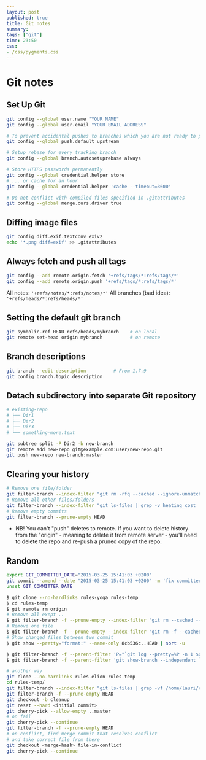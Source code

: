 ```yaml
---
layout: post
published: true
title: Git notes
summary:
tags: ["git"]
time: 23:50
css:
- /css/pygments.css
---
```


Git notes
=========

Set Up Git
----------


```sh
git config --global user.name "YOUR NAME"
git config --global user.email "YOUR EMAIL ADDRESS"

# To prevent accidental pushes to branches which you are not ready to push yet
git config --global push.default upstream

# Setup rebase for every tracking branch
git config --global branch.autosetuprebase always

# Store HTTPS passwords permanently
git config --global credential.helper store
# ... or cache for an hour
git config --global credential.helper 'cache --timeout=3600'

# Do not conflict with compiled files specified in .gitattributes
git config --global merge.ours.driver true

```


Diffing image files
-------------------

```sh
git config diff.exif.textconv exiv2
echo '*.png diff=exif' >> .gitattributes
```

Always fetch and push all tags
------------------------------

```sh
git config --add remote.origin.fetch '+refs/tags/*:refs/tags/*'
git config --add remote.origin.push '+refs/tags/*:refs/tags/*'
```

All notes: `'+refs/notes/*:refs/notes/*'` All branches (bad idea): `'+refs/heads/*:refs/heads/*'`


Setting the default git branch
------------------------------

```sh
git symbolic-ref HEAD refs/heads/mybranch    # on local
git remote set-head origin mybranch          # on remote
```

## Branch descriptions

```sh
git branch --edit-description          # From 1.7.9
git config branch.topic.description
```


## Detach subdirectory into separate Git repository

```sh
# existing-repo
# ├── Dir1
# ├── Dir2
# ├── Dir3
# └── something-more.text

git subtree split -P Dir2 -b new-branch
git remote add new-repo git@example.com:user/new-repo.git
git push new-repo new-branch:master
```

## Clearing your history

```sh
# Remove one file/folder
git filter-branch --index-filter "git rm -rfq --cached --ignore-unmatch ABC" --prune-empty HEAD
# Remove all other files/folders
git filter-branch --index-filter "git ls-files | grep -v heating_cost | xargs -r git rm -rfq --cached" --prune-empty HEAD
# Remove empty commits
git filter-branch --prune-empty HEAD
```

- NB! You can't "push" deletes to remote. 
If you want to delete history from the "origin" - meaning to delete it from remote server - 
you'll need to delete the repo and re-push a pruned copy of the repo.




## Random

```sh
export GIT_COMMITTER_DATE="2015-03-25 15:41:03 +0200"
git commit --amend --date "2015-03-25 15:41:03 +0200" -m 'fix committer_date and author_date'
unset GIT_COMMITTER_DATE

$ git clone --no-hardlinks rules-yoga rules-temp
$ cd rules-temp
$ git remote rm origin
# Remove all exept ..
$ git filter-branch -f --prune-empty --index-filter "git rm --cached --ignore-unmatch $(git ls-files | grep -Ev 'keep1.txt|keep2.txt' | tr "\n" " ")"
# Remove one file
$ git filter-branch -f --prune-empty --index-filter "git rm -f --cached --ignore-unmatch unwanted.txt"
# Show changed files between two commit
$ git show --pretty="format:" --name-only 8cb536c..HEAD | sort -u

$ git filter-branch -f --parent-filter 'P="`git log --pretty=%P -n 1 $GIT_COMMIT` ";N=`git show-branch --independent $P|tr "\n" " "`;test "$P" = "$N" && cat || echo "-p $N"' 9a5c4bf2665..HEAD
$ git filter-branch -f --parent-filter 'git show-branch --independent `git log --pretty=%P -n 1 $GIT_COMMIT` | sed "s/^/-p /" | grep -v " "||cat' 9a5c4bf2665..HEAD

# another way
git clone --no-hardlinks rules-elion rules-temp
cd rules-temp/
git filter-branch --index-filter "git ls-files | grep -vf /home/lauri/code/yoga/rules.text | xargs -r git rm -rfq --cached" --prune-empty HEAD
git filter-branch -f --prune-empty HEAD
git checkout -b cleanup
git reset --hard <initial commit>
git cherry-pick --allow-empty ..master
# on fail
git cherry-pick --continue
git filter-branch -f --prune-empty HEAD
# on conflict, find merge commit that resolves conflict
# and take correct file from there
git checkout <merge-hash> file-in-conflict
git cherry-pick --continue
```

